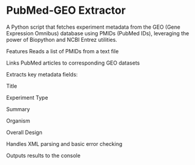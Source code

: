 # PubMed-GEO Extractor
A Python script that fetches experiment metadata from the GEO (Gene Expression Omnibus) database using PMIDs (PubMed IDs), leveraging the power of Biopython and NCBI Entrez utilities.

Features
Reads a list of PMIDs from a text file

Links PubMed articles to corresponding GEO datasets

Extracts key metadata fields:

Title

Experiment Type

Summary

Organism

Overall Design

Handles XML parsing and basic error checking

Outputs results to the console
